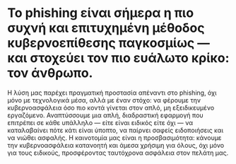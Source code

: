 # Το phishing είναι σήμερα η πιο συχνή και επιτυχημένη μέθοδος κυβερνοεπίθεσης παγκοσμίως — και στοχεύει τον πιο ευάλωτο κρίκο: τον άνθρωπο.
Η λύση μας παρέχει πραγματική προστασία απέναντι στο phishing, όχι μόνο με τεχνολογικά μέσα, αλλά με έναν στόχο: να φέρουμε την κυβερνοασφάλεια όσο πιο κοντά γίνεται στον απλό, μη εξειδικευμένο εργαζόμενο.
Αναπτύσσουμε μια απλή, διαδραστική εφαρμογή που επιτρέπει σε κάθε υπάλληλο — είτε είναι ειδικός είτε όχι — να καταλαβαίνει πότε κάτι είναι ύποπτο, να παίρνει σαφείς ειδοποιήσεις και να νιώθει ασφαλής.
Η καινοτομία μας είναι η προσβασιμότητα: κάνουμε την κυβερνοασφάλεια κατανοητή και άμεσα χρήσιμη για όλους, όχι μόνο για τους ειδικούς, προσφέροντας ταυτόχρονα ασφάλεια στον πελάτη μας.
